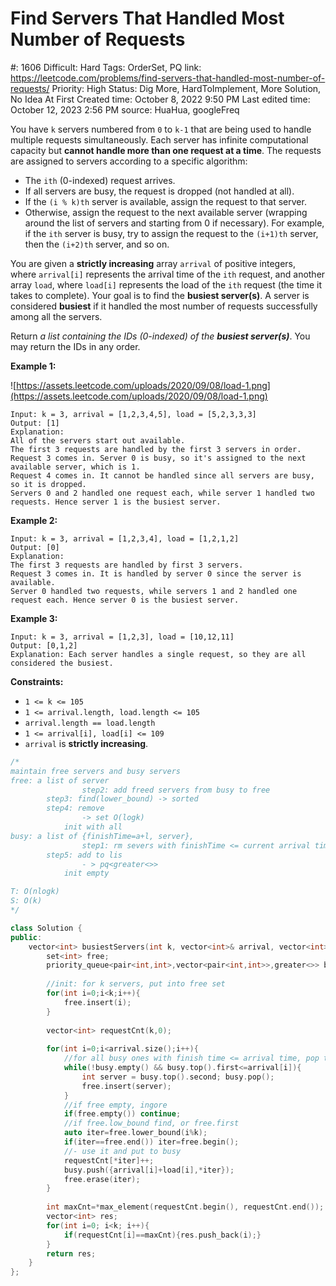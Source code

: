 # Find Servers That Handled Most Number of Requests

#: 1606
Difficult: Hard
Tags: OrderSet, PQ
link: https://leetcode.com/problems/find-servers-that-handled-most-number-of-requests/
Priority: High
Status: Dig More, HardToImplement, More Solution, No Idea At First
Created time: October 8, 2022 9:50 PM
Last edited time: October 12, 2023 2:56 PM
source: HuaHua, googleFreq

You have `k` servers numbered from `0` to `k-1` that are being used to handle multiple requests simultaneously. Each server has infinite computational capacity but **cannot handle more than one request at a time**. The requests are assigned to servers according to a specific algorithm:

- The `ith` (0-indexed) request arrives.
- If all servers are busy, the request is dropped (not handled at all).
- If the `(i % k)th` server is available, assign the request to that server.
- Otherwise, assign the request to the next available server (wrapping around the list of servers and starting from 0 if necessary). For example, if the `ith` server is busy, try to assign the request to the `(i+1)th` server, then the `(i+2)th` server, and so on.

You are given a **strictly increasing** array `arrival` of positive integers, where `arrival[i]` represents the arrival time of the `ith` request, and another array `load`, where `load[i]` represents the load of the `ith` request (the time it takes to complete). Your goal is to find the **busiest server(s)**. A server is considered **busiest** if it handled the most number of requests successfully among all the servers.

Return *a list containing the IDs (0-indexed) of the **busiest server(s)***. You may return the IDs in any order.

**Example 1:**

![https://assets.leetcode.com/uploads/2020/09/08/load-1.png](https://assets.leetcode.com/uploads/2020/09/08/load-1.png)

```
Input: k = 3, arrival = [1,2,3,4,5], load = [5,2,3,3,3]
Output: [1]
Explanation:
All of the servers start out available.
The first 3 requests are handled by the first 3 servers in order.
Request 3 comes in. Server 0 is busy, so it's assigned to the next available server, which is 1.
Request 4 comes in. It cannot be handled since all servers are busy, so it is dropped.
Servers 0 and 2 handled one request each, while server 1 handled two requests. Hence server 1 is the busiest server.

```

**Example 2:**

```
Input: k = 3, arrival = [1,2,3,4], load = [1,2,1,2]
Output: [0]
Explanation:
The first 3 requests are handled by first 3 servers.
Request 3 comes in. It is handled by server 0 since the server is available.
Server 0 handled two requests, while servers 1 and 2 handled one request each. Hence server 0 is the busiest server.

```

**Example 3:**

```
Input: k = 3, arrival = [1,2,3], load = [10,12,11]
Output: [0,1,2]
Explanation: Each server handles a single request, so they are all considered the busiest.

```

**Constraints:**

- `1 <= k <= 105`
- `1 <= arrival.length, load.length <= 105`
- `arrival.length == load.length`
- `1 <= arrival[i], load[i] <= 109`
- `arrival` is **strictly increasing**.

```cpp
/*
maintain free servers and busy servers
free: a list of server
				step2: add freed servers from busy to free
        step3: find(lower_bound) -> sorted
        step4: remove 
				-> set O(logk)
			init with all
busy: a list of {finishTime=a+l, server}, 
				step1: rm severs with finishTime <= current arrival time
        step5: add to lis
				- > pq<greater<>>
			init empty

T: O(nlogk)
S: O(k)
*/

class Solution {
public:
    vector<int> busiestServers(int k, vector<int>& arrival, vector<int>& load) {
        set<int> free;
        priority_queue<pair<int,int>,vector<pair<int,int>>,greater<>> busy;
        
        //init: for k servers, put into free set
        for(int i=0;i<k;i++){
            free.insert(i);
        }
        
        vector<int> requestCnt(k,0);
        
        for(int i=0;i<arrival.size();i++){
            //for all busy ones with finish time <= arrival time, pop to free
            while(!busy.empty() && busy.top().first<=arrival[i]){
                int server = busy.top().second; busy.pop();
                free.insert(server);
            }
            //if free empty, ingore
            if(free.empty()) continue;
            //if free.low_bound find, or free.first
            auto iter=free.lower_bound(i%k);
            if(iter==free.end()) iter=free.begin();
            //- use it and put to busy
            requestCnt[*iter]++;
            busy.push({arrival[i]+load[i],*iter});
            free.erase(iter);
        }
        
        int maxCnt=*max_element(requestCnt.begin(), requestCnt.end());
        vector<int> res;
        for(int i=0; i<k; i++){
            if(requestCnt[i]==maxCnt){res.push_back(i);}
        }
        return res;
    }
};
```